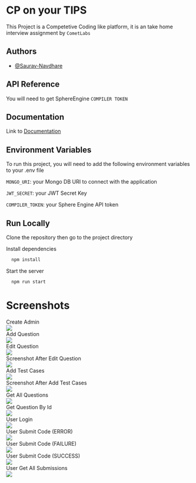 
# CP on your TIPS

This Project is a Competetive Coding like platform, it is an take home interview assignment by ``CometLabs``

## Authors

- [@Saurav-Navdhare](https://www.github.com/Saurav-Navdhare/)


## API Reference

You will need to get SphereEngine `COMPILER TOKEN`


## Documentation

Link to [Documentation](https://documenter.getpostman.com/view/22857187/2s946eAE4S
)


## Environment Variables

To run this project, you will need to add the following environment variables to your .env file

`MONGO_URI`: your Mongo DB URI to connect with the application

`JWT_SECRET`: your JWT Secret Key

`COMPILER_TOKEN`: your Sphere Engine API token
## Run Locally

Clone the repository then go to the project directory

Install dependencies

```bash
  npm install
```

Start the server

```bash
  npm run start
```
# Screenshots
Create Admin<br>
![](Screenshots\1-CreateAdmin.png)<br>
Add Question<br>
![](Screenshots\2-AddQuestion.png)<br>
Edit Question<br>
![](Screenshots\3-EditQuestion.png)<br>
Screenshot After Edit Question<br>
![](Screenshots\4-AfterEditQuestion.png)<br>
Add Test Cases<br>
![](Screenshots\5-AddTestCases.png)<br>
Screenshot After Add Test Cases<br>
![](Screenshots\6-AfterAddTestCases.png)<br>
Get All Questions<br>
![](Screenshots\7-GetAllQuestions.png)<br>
Get Question By Id<br>
![](Screenshots\8-GetQuestionById.png)<br>
User Login<br>
![](Screenshots\9-UserLogin.png)<br>
User Submit Code (ERROR)<br>
![](Screenshots\10-ERROR.png)<br>
User Submit Code (FAILURE)<br>
![](Screenshots\11-FAILURE.png)<br>
User Submit Code (SUCCESS)<br>
![](Screenshots\12-SUCCESS.png)<br>
User Get All Submissions<br>
![](Screenshots\13-Logout.png)<br>
